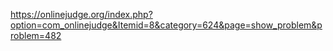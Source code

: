 https://onlinejudge.org/index.php?option=com_onlinejudge&Itemid=8&category=624&page=show_problem&problem=482
